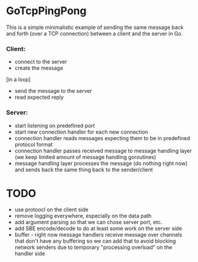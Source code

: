 # GoTcpPingPong

This is a simple minimalistic example of sending the same message back and forth (over a TCP connection) between a client and the server in Go. 

### Client:
* connect to the server
* create the message

[in a loop]

* send the message to the server
* read expected reply 

### Server:
* start listening on predefined port
* start new connection handler for each new connection
* connection handler reads messages expecting them to be in predefined protocol format
* connection handler passes received message to message handling layer (we keep limited amount of message handling goroutines)
* message handling layer processes the message (do nothing right now) and sends back the 
same thing back to the sender/client

# TODO
* use protoocl on the client side
* remove logging everywhere, especially on the data path
* add argument parsing so that we can chose server port, etc. 
* add SBE encode/decode to do at least some work on the server side
* buffer - right now message handlers receive message over channels that don't have any buffering
so we can add that to avoid blocking network senders due to temporary "processing overload" on the 
handler side
